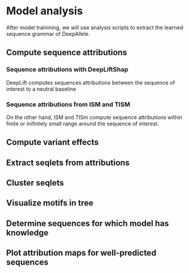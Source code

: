 # Model analysis

After model trainining, we will use analysis scripts to extract the learned sequence grammar of DeepAllele.

## Compute sequence attributions

### Sequence attributions with DeepLiftShap

DeepLift computes sequences attributions between the sequence of interest to a neutral baseline

### Sequence attributions from ISM and TISM

On the other hand, ISM and TISm compute sequence attributions within finite or inifintely small range around the sequence of interest. 

## Compute variant effects

## Extract seqlets from attributions

## Cluster seqlets

## Visualize motifs in tree

## Determine sequences for which model has knowledge

## Plot attribution maps for well-predicted sequences

  
